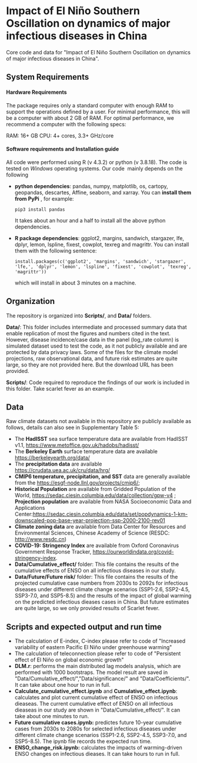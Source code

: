 # Impact of El Niño Southern Oscillation on dynamics of major infectious diseases in China

Core code and data for "Impact of El Niño Southern Oscillation on dynamics of major infectious diseases in China".

## System Requirements

#### Hardware Requirements

The package requires only a standard computer with enough RAM to support the operations defined by a user. For minimal performance, this will be a computer with about 2 GB of RAM. For optimal performance, we recommend a computer with the following specs:

RAM: 16+ GB
CPU: 4+ cores, 3.3+ GHz/core

#### Software requirements and Installation guide

 All code were performed using R (v 4.3.2) or python (v 3.8.18). The code is  tested on *Windows* operating systems. Our code  mainly depends on the following

* **python dependencies**: pandas, numpy, matplotlib, os, cartopy, geopandas, descartes,  Affine, seaborn, and xarray. You can **install them from PyPi** , for example:

  ```
  pip3 install pandas
  ```

  It takes about an hour and a half to install all the above python dependencies.
* **R package dependencies**: ggplot2, margins, sandwich, stargazer, lfe, dplyr, lemon,  lspline, fixest, cowplot, texreg and magrittr. You can install them with the following sentence:

  ```
  install.packages(c('ggplot2', 'margins', 'sandwich', 'stargazer', 'lfe,', 'dplyr', 'lemon', 'lspline', 'fixest', 'cowplot', 'texreg', 'magrittr'))
  ```

  which will install in about 3 minutes on a machine.

## Organization

The repository is organized into **Scripts/**,  and **Data/** folders.

**Data/**: This folder includes intermediate and processed summary data that enable replication of most the figures and numbers cited in the text. However, disease incidence/case data in the panel (log_rate column) is simulated dataset used to test the code, as it not publicly available and are protected by data privacy laws. Some of the files for the climate model projections, raw observational data, and future risk estimates are quite large, so they are not provided here. But the download URL has been provided.

**Scripts/**: Code required to reproduce the findings of our work is included in this folder. Take scarlet fever as an example.

## Data

Raw climate datasets not available in this repository are publicly available as follows, details can also see in Supplementary Table 5:

* The **HadISST** sea surface temperature data are available from HadISST v1.1, https://www.metoffice.gov.uk/hadobs/hadisst/
* The **Berkeley Earth** surface temperature data are available https://berkeleyearth.org/data/
* The **precipitation data** are available https://crudata.uea.ac.uk/cru/data/hrg/
* **CMIP6 temperature, precipitation, and SST** data are generally available from the https://esgf-node.llnl.gov/projects/cmip6/;
* **Historical Population** are available from Gridded
  Population of the World, https://sedac.ciesin.columbia.edu/data/collection/gpw-v4 ; **Projection population** are available from NASA Socioeconomic Data and Applications Center:https://sedac.ciesin.columbia.edu/data/set/popdynamics-1-km-downscaled-pop-base-year-projection-ssp-2000-2100-rev01
* **Climate zoning data** are available from Data Center for Resources and Environmental Sciences, Chinese Academy of Science (RESDC: http://www.resdc.cn)
* **COVID-19: Stringency Index** are available from Oxford
  Coronavirus Government Response Tracker, https://ourworldindata.org/covid-stringency-index.
* **Data/Cumulative_effect/** folder: This file contains the results of the  cumulative effects of ENSO on all infectious diseases in our study.
* **Data/Future/Future risk/** folder: This file contains the results of the projected cumulative case numbers from 2030s to 2092s for infectious diseases under different climate change scenarios (SSP1-2.6, SSP2-4.5, SSP3-7.0, and SSP5-8.5) and the results of  the impact of  global warming on the predicted  infectious dieases cases in China. But future estimates are quite large, so we only provided results of Scarlet fever.

## Scripts and expected output and run time

* The calculation of E-index, C-index  please  refer to code of  "Increased variability of eastern Pacific  El Niño under greenhouse warming"
* The calculation of teleconnection please  refer to code of "Persistent effect of El Niño on global economic growth"
* **DLM.r**: performs the main distributed lag models analysis, which are performed  with 1000 bootstraps. The model result are saved in "Data/Cumulative_effect/","Data/significance/" and "Data/Coefficients/".  It can take about one hour to run in full.
* **Calculate_cumulative_effect.ipynb** and **Cumulative_effect.ipynb**: calculates and plot current cumulative effect of ENSO on infectious dieaseas. The current cumulative effect of ENSO on all infectious dieaseas in our study are shown in "Data/Cumulative_effect/". It can take about one minutes to run.
* **Future cumulative cases.ipynb:** predictes future 10-year cumulative cases from 2030s to 2080s for selected infectious diseases under different
  climate change scenarios (SSP1-2.6, SSP2-4.5, SSP3-7.0, and SSP5-8.5). The ipynb file records the expected    run time.
* **ENSO_change_risk.ipynb:** calculates the impacts of warming-driven ENSO changes on infectious dieases.  It can take hours  to run in full.
